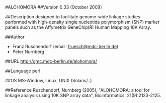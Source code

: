 #ALOHOMORA
##Version
0.33 (October 2009)

##Description
designed to facilitate genome-wide linkage studies performed with high-density single nucleotide polymorphism (SNP) marker panels such as the Affymetrix GeneChip(R) Human Mapping 10K Array.

##Author
* Franz Ruschendorf (email: fruesch@mdc-berlin.de)
* Peter Nurnberg

##URL
http://gmc.mdc-berlin.de/alohomora/

##Language
perl

##OS
MS-Window, Linux, UNIX (Solaris/..)

##Reference
Ruschendorf, Nurnberg (2005), "ALOHOMORA: a tool for linkage analysis using 10K SNP array data", Bioinformatics, 21(9):2123-2125.

